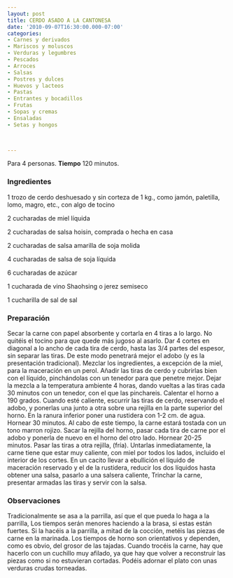 ```yaml
---
layout: post
title: CERDO ASADO A LA CANTONESA
date: '2010-09-07T16:30:00.000-07:00'
categories:
- Carnes y derivados
- Mariscos y moluscos
- Verduras y legumbres
- Pescados
- Arroces
- Salsas
- Postres y dulces
- Huevos y lacteos
- Pastas
- Entrantes y bocadillos
- Frutas
- Sopas y cremas
- Ensaladas
- Setas y hongos
 


---
```


Para 4 personas.
<b>Tiempo</b> 120 minutos.

<h3>Ingredientes</h3>

1 trozo de cerdo deshuesado y sin corteza de 1 kg., como jamón, paletilla, lomo, magro, etc., con algo de tocino

2 cucharadas de miel líquida

2 cucharadas de salsa hoisin, comprada o hecha en casa

2 cucharadas de salsa amarilla de soja molida

4 cucharadas de salsa de soja líquida

6 cucharadas de azúcar

1 cucharada de vino Shaohsing o jerez semiseco

1 cucharilla de sal de sal

<h3>Preparación</h3>

Secar la carne con papel absorbente y cortarla en 4 tiras a lo largo. No quitéis el tocino para que quede más jugoso al asarlo. Dar 4 cortes en diagonal a lo ancho de cada tira de cerdo, hasta las 3/4 partes del espesor, sin separar las tiras. De este modo penetrará mejor el adobo (y es la presentación tradicional). Mezclar los ingredientes, a excepción de la miel, para la maceración en un perol. Añadir las tiras de cerdo y cubrirlas bien con el líquido, pinchándolas con un tenedor para que penetre mejor. Dejar la mezcla a la temperatura ambiente 4 horas, dando vueltas a las tiras cada 30 minutos con un tenedor, con el que las pinchareis. Calentar el horno a 190 grados. Cuando esté caliente, escurrir las tiras de cerdo, reservando el adobo, y ponerlas una junto a otra sobre una rejilla en la parte superior del horno. En la ranura inferior poner una rustidera con 1-2 cm. de agua. Hornear 30 minutos. Al cabo de este tiempo, la carne estará tostada con un tono marron rojizo. Sacar la rejilla del horno, pasar cada tira de carne por el adobo y ponerla de nuevo en el horno del otro lado. Hornear 20-25 minutos. Pasar las tiras a otra rejilla, (fría). Untarlas inmediatamente, la carne tiene que estar muy caliente, con miel por todos los lados, incluido el interior de los cortes. En un cacito llevar a ebullición el líquido de maceración reservado y el de la rustidera, reducir los dos líquidos hasta obtener una salsa, pasarlo a una salsera caliente, Trinchar la carne, presentar armadas las tiras y servir con la salsa.

<h3>Observaciones</h3>

Tradicionalmente se asa a la parrilla, así que el que pueda lo haga a la parrilla, Los tiempos serán menores haciendo a la brasa, si estas están fuertes. Si la hacéis a la parrilla, a mitad de la cocción, metéis las piezas de carne en la marinada. Los tiempos de horno son orientativos y dependen, como es obvio, del grosor de las tajadas. Cuando trocéis la carne, hay que hacerlo con un cuchillo muy afilado, ya que hay que volver a reconstruir las piezas como si no estuvieran cortadas. Podéis adornar el plato con unas verduras crudas torneadas.


